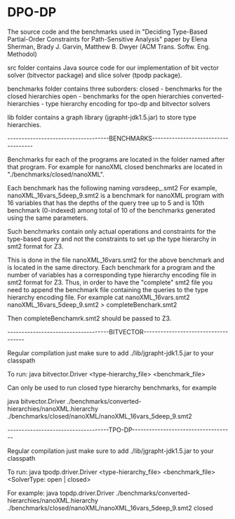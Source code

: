 # DPO-DP
The source code and the benchmarks used in "Deciding Type-Based Partial-Order Constraints for Path-Sensitive Analysis"  paper by Elena Sherman, Brady J. Garvin, Matthew B. Dwyer (ACM Trans. Softw. Eng. Methodol)

src folder contains Java source code for our implementation of bit vector solver (bitvector package) and slice solver (tpodp package).

benchmarks folder contains three suborders:
	closed - benchmarks for the closed hierarchies
	open - benchmarks for the open hierarchies
	converted-hierarchies - type hierarchy encoding for tpo-dp and bitvector solvers
	
lib folder contains a graph library (jgrapht-jdk1.5.jar) to store type hierarchies.

------------------------------------BENCHMARKS------------------------------------

Benchmarks for each of the programs are located in the folder named after that program. For example for nanoXML closed benchmarks are located in "./benchmarks/closed/nanoXML".

Each benchmark has the following naming
<programName>_<NumberOfVars>vars_<TreeDepths>deep_<id>.smt2
For example,
nanoXML_16vars_5deep_9.smt2
is a benchmark for nanoXML program with 16 variables that has the depths of the query tree up to 5 and is 10th benchmark (0-indexed) among total of 10 of the benchmarks generated using the same parameters. 

Such benchmarks contain only actual operations and constraints for the type-based query and not the constraints to set up the type hierarchy in smt2 format for Z3.

This is done in the file 
nanoXML_16vars.smt2 
for the above benchmark and is located in the same directory. Each benchmark for a program and the number of variables has a corresponding type hierarchy encoding file in smt2 format for Z3. Thus, in order to have the "complete" smt2 file you need to append the benchmark file containing the queries to the type hierarchy encoding file. For example
cat nanoXML_16vars.smt2 nanoXML_16vars_5deep_9.smt2 > completeBenchark.smt2

Then completeBenchamrk.smt2 should be passed to Z3.

------------------------------------BITVECTOR------------------------------------

Regular compilation just make sure to add ./lib/jgrapht-jdk1.5.jar to your classpath

To run:
java bitvector.Driver <type-hierarchy_file> <benchmark_file>

Can only be used to run closed type hierarchy benchmarks, for example

java bitvector.Driver ./benchmarks/converted-hierarchies/nanoXML.hierarchy  ./benchmarks/closed/nanoXML/nanoXML_16vars_5deep_9.smt2


------------------------------------TPO-DP------------------------------------

Regular compilation just make sure to add ./lib/jgrapht-jdk1.5.jar to your classpath 

To run:
java tpodp.driver.Driver <type-hierarchy_file> <benchmark_file> <SolverType: open | closed>

For example:
java topdp.driver.Driver ./benchmarks/converted-hierarchies/nanoXML.hierarchy  ./benchmarks/closed/nanoXML/nanoXML_16vars_5deep_9.smt2 closed
